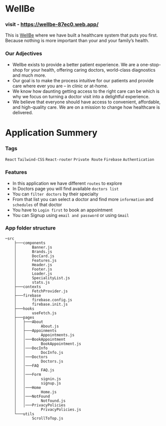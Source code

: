# WellBe
### visit - https://wellbe-87ec0.web.app/

This is [WellBe](https://wellbe-87ec0.web.app/) where we have built a healthcare system that puts you first. Because nothing is more important than your and your family’s health.

### Our Adjectives

* Wellbe exists to provide a better patient experience. We are a one-stop-shop for your health, offering caring doctors, world-class diagnostics and much more.
* Our goal is to make the process intuitive for our patients and provide care where ever you are – in clinic or at-home.
* We know how daunting getting access to the right care can be which is why we focus on turning a doctor visit into a delightful experience.
* We believe that everyone should have access to convenient, affordable, and high-quality care. We are on a mission to change how healthcare is delivered.

# Application Summery

### Tags

`React` `Tailwind-CSS` `React-router` `Private Route` `Firebase` `Authentication`

### Features

* In this application we have different `routes` to explore
* In Doctors page you will find available `doctors list`
* You can `filter doctors` by their specialty
* From that list you can select a doctor and find more `information` and `schedules` of that doctor
* You have to `Login first` to book an appointment
* You can Signup using `email and password` or using `Gmail`

### App folder structure

```
─src
    ├───components
    │       Banner.js
    │       Brands.js
    │       DocCard.js
    │       Features.js
    │       Header.js
    │       Footer.js
    │       Loader.js
    │       SpecialityList.js
    │       stats.js
    ├───contexts
    │       FetchProvider.js 
    ├───firebase
    │       firebase.config.js
    │       firebase.init.js
    ├───hooks
    │       useFetch.js
    ├───pages
    │   ├───About
    │   │       About.js
    │   ├───Appoinments
    │   │       Appointments.js
    │   │───BookAppointment
    │   │       BookAppointment.js
    │   │───DocInfo
    │   │       DocInfo.js
    │   │───Doctors
    │   │       Doctors.js
    │   │───FAQ
    │   │       FAQ.js
    │   │───Form
    │   │       signin.js
    │   │       signup.js
    │   │───Home
    │   │       Home.js
    │   │───NotFound
    │   │       Notfound.js
    │   │───PrivacyPolicies
    │           PrivacyPolicies.js
    └───utils
            ScrollToTop.js
```